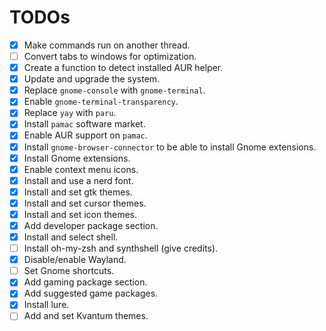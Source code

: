 # TODOs

- [X] Make commands run on another thread.
- [ ] Convert tabs to windows for optimization.
- [X] Create a function to detect installed AUR helper.
- [X] Update and upgrade the system.
- [X] Replace `gnome-console` with `gnome-terminal`.
- [X] Enable `gnome-terminal-transparency`.
- [X] Replace `yay` with `paru`.
- [X] Install `pamac` software market.
- [X] Enable AUR support on `pamac`.
- [X] Install `gnome-browser-connector` to be able to install Gnome extensions.
- [X] Install Gnome extensions.
- [X] Enable context menu icons.
- [X] Install and use a nerd font.
- [X] Install and set gtk themes.
- [X] Install and set cursor themes.
- [X] Install and set icon themes.
- [X] Add developer package section.
- [X] Install and select shell.
- [ ] Install oh-my-zsh and synthshell (give credits).
- [X] Disable/enable Wayland.
- [ ] Set Gnome shortcuts.
- [X] Add gaming package section.
- [X] Add suggested game packages.
- [X] Install lure.
- [ ] Add and set Kvantum themes.
